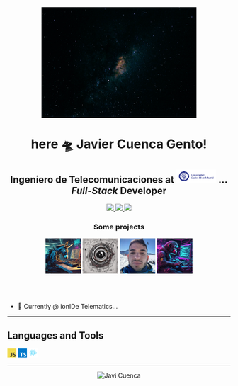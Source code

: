 <div align="center">
    <img align="center" width="350" height="250" alt="Logo" src="./public/wallpaper.jpg" />
    <h1 align="center">here 🛸 Javier Cuenca Gento!</h1>
</div>

<h2 align="center"><b>Ingeniero de Telecomunicaciones</b> at <span>
    <a href="https://www.uc3m.es/Inicio"><img src="./public/uc3m.jpg" alt="University Logo" width="90" height="30" /></a>
</span>... <i>Full-Stack</i> Developer </h3>

<p align="center">
  <a href= "https://www.linkedin.com/in/jcuencagento/">
    <img src="https://img.icons8.com/material-outlined/30/689d6a/linkedin.png"/>
  </a>
  <a href= "https://jcuencagento.vercel.app">
    <img src="https://img.icons8.com/material-outlined/30/689d6a/geography.png"/>
  </a>
  <a href="mailto:jcuencagento@gmail.com">
    <img src="https://img.icons8.com/material-outlined/30/689d6a/email.png"/>
  </a>
</p>

<div align="center">
    <h3 align="center">Some projects</h3>
    <div align="center">
        <a href="https://github.com/jcuencagento/donkey-code"><img src="./public/donkey-code.png" width="80" height="80" alt="button-donkey-code" /></a>
        <a href="https://github.com/jcuencagento/compc-vision"><img src="./public/compc.png" width="80" height="80" alt="button-compc" /></a>
        <a href="https://github.com/jcuencagento/portfolio"><img src="./public/Nieve.jpg" width="80" height="80" alt="button-personality" /></a>
        <a href="https://github.com/jcuencagento/code-me-fast"><img src="./public/monke_programmer.png" width="80" height="80" alt="button-code-me-fast" /></a>
    </div>
</div>


<br></br>


- 🔭 Currently @ ionIDe Telematics...

---

## Languages and Tools
<code><img height="20" src="https://raw.githubusercontent.com/github/explore/80688e429a7d4ef2fca1e82350fe8e3517d3494d/topics/javascript/javascript.png"></code>
<code><img height="20" src="https://raw.githubusercontent.com/github/explore/80688e429a7d4ef2fca1e82350fe8e3517d3494d/topics/typescript/typescript.png"></code>
<code><img height="20" src="https://raw.githubusercontent.com/github/explore/80688e429a7d4ef2fca1e82350fe8e3517d3494d/topics/react/react.png"></code>

---

<!-- Profile Views -->
<p align="center"> <img src="https://komarev.com/ghpvc/?username=jcuencagento" alt="Javi Cuenca" /> </p>
